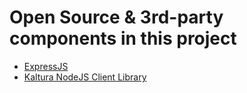 # Open Source & 3rd-party components in this project
* [ExpressJS](https://expressjs.com/)
* [Kaltura NodeJS Client Library](https://developer.kaltura.com/api-docs/Client_Libraries)